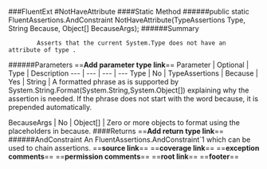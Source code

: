###FluentExt
#NotHaveAttribute
####Static Method
######public static FluentAssertions.AndConstraint<TypeAssertions> NotHaveAttribute(TypeAssertions Type, String Because, Object[] BecauseArgs);
######Summary

            Asserts that the current System.Type does not have an attribute of type .
            
######Parameters
==__Add parameter type link__==
Parameter | Optional | Type | Description
 ---  |  ---  |  ---  |  --- 
Type | No | TypeAssertions | 
Because | Yes | String | A formatted phrase as is supported by System.String.Format(System.String,System.Object[])
                explaining why the assertion is needed. If the phrase does not start with the
                word because, it is prepended automatically.
            
BecauseArgs | No | Object[] | Zero or more objects to format using the placeholders in because.
####Returns
==__Add return type link__==
######AndConstraint<TypeAssertions>
An FluentAssertions.AndConstraint`1 which can be used to chain assertions.
==__source link__==
==__coverage link__==
==__exception comments__==
==__permission comments__==
==__root link__==
==__footer__==
